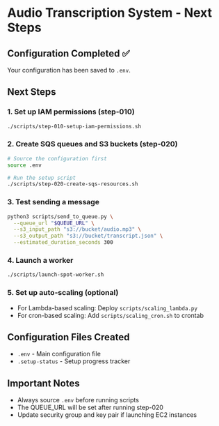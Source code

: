 # Audio Transcription System - Next Steps

## Configuration Completed ✅

Your configuration has been saved to `.env`.

## Next Steps

### 1. Set up IAM permissions (step-010)
```bash
./scripts/step-010-setup-iam-permissions.sh
```

### 2. Create SQS queues and S3 buckets (step-020)
```bash
# Source the configuration first
source .env

# Run the setup script
./scripts/step-020-create-sqs-resources.sh
```

### 3. Test sending a message
```bash
python3 scripts/send_to_queue.py \
  --queue_url "$QUEUE_URL" \
  --s3_input_path "s3://bucket/audio.mp3" \
  --s3_output_path "s3://bucket/transcript.json" \
  --estimated_duration_seconds 300
```

### 4. Launch a worker
```bash
./scripts/launch-spot-worker.sh
```

### 5. Set up auto-scaling (optional)
- For Lambda-based scaling: Deploy `scripts/scaling_lambda.py`
- For cron-based scaling: Add `scripts/scaling_cron.sh` to crontab

## Configuration Files Created

- `.env` - Main configuration file
- `.setup-status` - Setup progress tracker

## Important Notes

- Always source `.env` before running scripts
- The QUEUE_URL will be set after running step-020
- Update security group and key pair if launching EC2 instances
